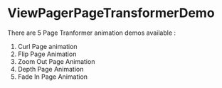 # ViewPagerPageTransformerDemo

There are 5 Page Tranformer animation demos available :
1) Curl Page animation
2) Flip Page Animation
3) Zoom Out Page Animation
4) Depth Page Animation
5) Fade In Page Animation

